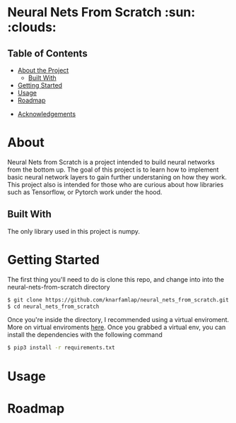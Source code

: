 # Neural Nets From Scratch :sun: :clouds:


## Table of Contents

* [About the Project](#about)
  * [Built With](#built-with)
* [Getting Started](#getting-started)
* [Usage](#usage)
* [Roadmap](#roadmap)
<!-- * [Contributing](#contributing) -->
<!-- * [License](#license) -->
<!-- * [Contact](#contact) -->
* [Acknowledgements](#acknowledgements)
  

# About

  Neural Nets from Scratch is a project intended to build neural networks from the bottom up.
  The goal of this project is to learn how to implement basic neural network layers to gain 
  further understaning on how they work. This project also is intended for those who are curious
  about how libraries such as Tensorflow, or Pytorch work under the hood. 

## Built With
    
  The only library used in this project is numpy. 

# Getting Started
  
  The first thing you'll need to do is clone this repo, and change into into the neural-nets-from-scratch directory

  ```bash
  $ git clone https://github.com/knarfamlap/neural_nets_from_scratch.git
  $ cd neural_nets_from_scratch
  ```

  Once you're inside the directory, I recommended using a virtual enviroment. More on virtual enviroments [here]().
  Once you grabbed a virtual env, you can install the dependencies with the following command

  ```bash
  $ pip3 install -r requirements.txt
  ```

# Usage

# Roadmap



